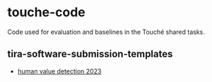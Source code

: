 # touche-code
Code used for evaluation and baselines in the Touché shared tasks.

## tira-software-submission-templates
- [human value detection 2023](https://github.com/tira-io/valueeval24-tira-software-submission-template)
